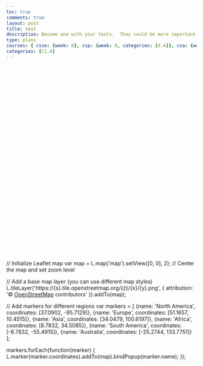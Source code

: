 ```yaml
---
toc: true
comments: true
layout: post
title: test
description: Become one with your tools.  They could be more important than code, code, coding.
type: plans
courses: { csse: {week: 0}, csp: {week: 0, categories: [4.A]}, csa: {week: 0} }
categories: [C1.4]
---
```


<!DOCTYPE html>
<html lang="en">
<head>
  <meta charset="UTF-8">
  <meta name="viewport" content="width=device-width, initial-scale=1.0">
  <title>Interactive Globe</title>
  <link rel="stylesheet" href="https://unpkg.com/leaflet/dist/leaflet.css" />
  <style>
    #map {
      height: 500px;
    }
  </style>
</head>
<body>
  <div id="map"></div>

  <script src="https://unpkg.com/leaflet/dist/leaflet.js"></script>
  <script src="script.js"></script>
</body>
</html>

// Initialize Leaflet map
var map = L.map('map').setView([0, 0], 2); // Center the map and set zoom level

// Add a base map layer (you can use different map styles)
L.tileLayer('https://{s}.tile.openstreetmap.org/{z}/{x}/{y}.png', {
    attribution: '&copy; <a href="https://www.openstreetmap.org/copyright">OpenStreetMap</a> contributors'
}).addTo(map);

// Add markers for different regions
var markers = [
    {name: 'North America', coordinates: [37.0902, -95.7129]},
    {name: 'Europe', coordinates: [51.1657, 10.4515]},
    {name: 'Asia', coordinates: [34.0479, 100.6197]},
    {name: 'Africa', coordinates: [8.7832, 34.5085]},
    {name: 'South America', coordinates: [-8.7832, -55.4915]},
    {name: 'Australia', coordinates: [-25.2744, 133.7751]}
];

markers.forEach(function(marker) {
    L.marker(marker.coordinates).addTo(map).bindPopup(marker.name);
});
